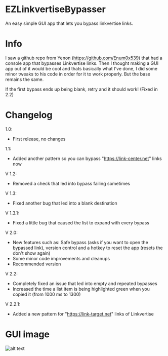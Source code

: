 # EZLinkvertiseBypasser
An easy simple GUI app that lets you bypass linkvertise links.


# Info
I saw a github repo from Yenon (https://github.com/Enum0x539) that had a console app that bypasses Linkvertise links.
Then I thought making a GUI app out of it would be cool and thats basically what I've done, I did some minor tweaks to his code in order for it to work properly.
But the base remains the same.

If the first bypass ends up being blank, retry and it should work! (Fixed in 2.2)


# Changelog

1.0:

- First release, no changes

1.1: 

- Added another pattern so you can bypass "https://link-center.net" links now

V 1.2:

- Removed a check that led into bypass failing sometimes

V 1.3:

- Fixed another bug that led into a blank destination

V 1.3.1:

- Fixed a little bug that caused the list to expand with every bypass

V 2.0:

- New features such as: Safe bypass (asks if you want to open the bypassed link), version control and a hotkey to reset the app (resets the don't show again)
- Some minor code improvements and cleanups
- Recommended version

V 2.2:

- Completely fixed an issue that led into empty and repeated bypasses
- Increased the time a list item is being highlighted green when you copied it (from 1000 ms to 1300)

V 2.2.1:

- Added a new pattern for "https://link-target.net" links of Linkvertise


# GUI image

![alt text](https://i.imgur.com/OC750jw.png)
